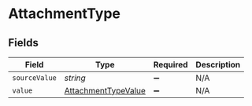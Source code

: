 # AttachmentType


## Fields

| Field                                                             | Type                                                              | Required                                                          | Description                                                       |
| ----------------------------------------------------------------- | ----------------------------------------------------------------- | ----------------------------------------------------------------- | ----------------------------------------------------------------- |
| `sourceValue`                                                     | *string*                                                          | :heavy_minus_sign:                                                | N/A                                                               |
| `value`                                                           | [AttachmentTypeValue](../../models/shared/attachmenttypevalue.md) | :heavy_minus_sign:                                                | N/A                                                               |
